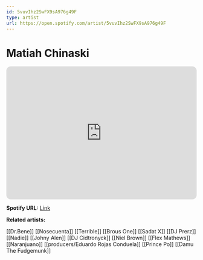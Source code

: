 ```yaml
---
id: 5vuvIhz2SwFX9sA976g49F
type: artist
url: https://open.spotify.com/artist/5vuvIhz2SwFX9sA976g49F
---
```

# Matiah Chinaski

<iframe style="border-radius:12px" src="https://open.spotify.com/embed/artist/5vuvIhz2SwFX9sA976g49F" width="100%" height="352" frameBorder="0" allowfullscreen="" allow="autoplay; clipboard-write; encrypted-media; fullscreen; picture-in-picture" loading="lazy"></iframe>

**Spotify URL:** [Link](https://open.spotify.com/artist/5vuvIhz2SwFX9sA976g49F)

**Related artists:**

[[Dr.Bene]]
[[Nosecuenta]]
[[Terrible]]
[[Brous One]]
[[Sadat X]]
[[DJ Prerz]]
[[Nadie]]
[[Johny Alen]]
[[DJ Cidtronyck]]
[[Niel Brown]]
[[Flex Mathews]]
[[Naranjuano]]
[[producers/Eduardo Rojas Conduela]]
[[Prince Po]]
[[Damu The Fudgemunk]]
